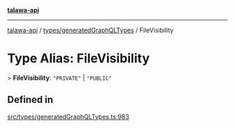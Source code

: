 [**talawa-api**](../../../README.md)

***

[talawa-api](../../../modules.md) / [types/generatedGraphQLTypes](../README.md) / FileVisibility

# Type Alias: FileVisibility

\> **FileVisibility**: `"PRIVATE"` \| `"PUBLIC"`

## Defined in

[src/types/generatedGraphQLTypes.ts:983](https://github.com/PalisadoesFoundation/talawa-api/blob/5c5b29a0ea487bda8306089fe128f43f3be29f94/src/types/generatedGraphQLTypes.ts#L983)
